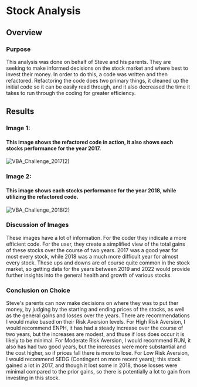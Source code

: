 # Stock Analysis 

## Overview

### Purpose 
This analysis was done on behalf of Steve and his parents. They are seeking to make informed decisions on the stock market and where best to invest their money. In order to do this, a code was written and then refactored. Refactoring the code does two primary things, it cleaned up the initial code so it can be easily read through, and it also decreased the time it takes to run through the coding for greater efficiency. 

## Results

### Image 1: 
#### This image shows the refactored code in action, it also shows each stocks performance for the year 2017. 
![VBA_Challenge_2017(2)](https://user-images.githubusercontent.com/106715300/177011734-4ba439c4-5205-4be2-a8ec-ec014e6533c0.png)

### Image 2:
#### This image shows each stocks performance for the year 2018, while utilizing the refactored code.
![VBA_Challenge_2018(2)](https://user-images.githubusercontent.com/106715300/177011827-28cc5ea6-cf13-4e88-9e25-cba7e27a3f35.png)

### Discussion of Images
These images have a lot of information. For the coder they indicate a more efficient code. For the user, they create a simplified view of the total gains of these stocks over the course of two years. 2017 was a good year for most every stock, while 2018 was a much more difficult year for almost every stock. These ups and downs are of course quite common in the stock market, so getting data for the years between 2019 and 2022 would provide further insights into the general health and growth of various stocks
### Conclusion on Choice
Steve's parents can now make decisions on where they was to put ther money, by judging by the starting and ending prices of the stocks, as well as the general gains and losses over the years. There are recommendations I would make based on their Risk Aversion levels. For High Risk Aversion, I would recommend ENPH, it has had a steady increase over the course of two years, but the increases are modest, and thuse if loss does occur it is likely to be minimal. For Moderate Risk Aversion, I would recommend RUN, it also has had two good years, but the increases were more substantial and the cost higher, so if prices fall there is more to lose. For Low Risk Aversion, I would recommend SEDG (Contingent on more recent years); this stock gained a lot in 2017, and though it lost some in 2018, those losses were minimal compared to the prior gains, so there is potentially a lot to gain from investing in this stock. 
